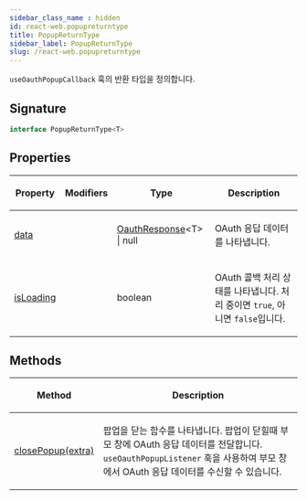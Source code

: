 ```yaml
---
sidebar_class_name : hidden
id: react-web.popupreturntype
title: PopupReturnType
sidebar_label: PopupReturnType
slug: /react-web.popupreturntype
---
```






`useOauthPopupCallback` 훅의 반환 타입을 정의합니다.

## Signature

```typescript
interface PopupReturnType<T> 
```

## Properties

<table><thead><tr><th>

Property


</th><th>

Modifiers


</th><th>

Type


</th><th>

Description


</th></tr></thead>
<tbody><tr><td>

[data](./react-web.popupreturntype.data)


</td><td>


</td><td>

[OauthResponse](./react-web.oauthresponse)&lt;T&gt; \| null


</td><td>

OAuth 응답 데이터를 나타냅니다.


</td></tr>
<tr><td>

[isLoading](./react-web.popupreturntype.isloading)


</td><td>


</td><td>

boolean


</td><td>

OAuth 콜백 처리 상태를 나타냅니다. 처리 중이면 `true`, 아니면 `false`입니다.


</td></tr>
</tbody></table>

## Methods

<table><thead><tr><th>

Method


</th><th>

Description


</th></tr></thead>
<tbody><tr><td>

[closePopup(extra)](./react-web.popupreturntype.closepopup)


</td><td>

팝업을 닫는 함수를 나타냅니다. 팝업이 닫힐때 부모 창에 OAuth 응답 데이터를 전달합니다. `useOauthPopupListener` 훅을 사용하여 부모 창에서 OAuth 응답 데이터를 수신할 수 있습니다.


</td></tr>
</tbody></table>
